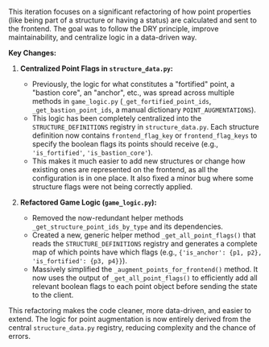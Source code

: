 This iteration focuses on a significant refactoring of how point properties (like being part of a structure or having a status) are calculated and sent to the frontend. The goal was to follow the DRY principle, improve maintainability, and centralize logic in a data-driven way.

**Key Changes:**

1.  **Centralized Point Flags in `structure_data.py`:**
    -   Previously, the logic for what constitutes a "fortified" point, a "bastion core", an "anchor", etc., was spread across multiple methods in `game_logic.py` (`_get_fortified_point_ids`, `_get_bastion_point_ids`, a manual dictionary `POINT_AUGMENTATIONS`).
    -   This logic has been completely centralized into the `STRUCTURE_DEFINITIONS` registry in `structure_data.py`. Each structure definition now contains `frontend_flag_key` or `frontend_flag_keys` to specify the boolean flags its points should receive (e.g., `'is_fortified'`, `'is_bastion_core'`).
    -   This makes it much easier to add new structures or change how existing ones are represented on the frontend, as all the configuration is in one place. It also fixed a minor bug where some structure flags were not being correctly applied.

2.  **Refactored Game Logic (`game_logic.py`):**
    -   Removed the now-redundant helper methods `_get_structure_point_ids_by_type` and its dependencies.
    -   Created a new, generic helper method `_get_all_point_flags()` that reads the `STRUCTURE_DEFINITIONS` registry and generates a complete map of which points have which flags (e.g., `{'is_anchor': {p1, p2}, 'is_fortified': {p3, p4}}`).
    -   Massively simplified the `_augment_points_for_frontend()` method. It now uses the output of `_get_all_point_flags()` to efficiently add all relevant boolean flags to each point object before sending the state to the client.

This refactoring makes the code cleaner, more data-driven, and easier to extend. The logic for point augmentation is now entirely derived from the central `structure_data.py` registry, reducing complexity and the chance of errors.